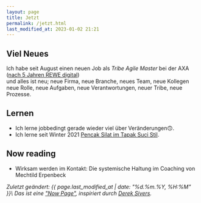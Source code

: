 ```yaml
---
layout: page
title: Jetzt
permalink: /jetzt.html
last_modified_at: 2023-01-02 21:21
---
```

## Viel Neues

Ich habe seit August einen neuen Job als *Tribe Agile Master* bei der AXA 
([nach 5 Jahren REWE digital](
/2022/08/15/5-jahre-rewe-digital-danke-auf-wiedersehen.html))  
und alles ist neu; neue Firma, neue Branche, neues Team, neue Kollegen
neue Rolle, neue Aufgaben, neue Verantwortungen, neuer Tribe, neue Prozesse.

## Lernen

- Ich lerne jobbedingt gerade wieder viel über Veränderungen🙃.
- Ich lerne seit Winter 2021 [Pencak Silat im Tapak Suci Stil](https://www.tapak-suci.de/).

## Now reading

- Wirksam werden im Kontakt: Die systemische Haltung im Coaching 
von Mechtild Erpenbeck 

*Zuletzt geändert: {{ page.last_modified_at | date: "%d.%m.%Y, %H:%M" }}\\
Das ist eine ["Now Page"](https://nownownow.com/about), 
inspiriert durch [Derek Sivers](https://sive.rs/).*
